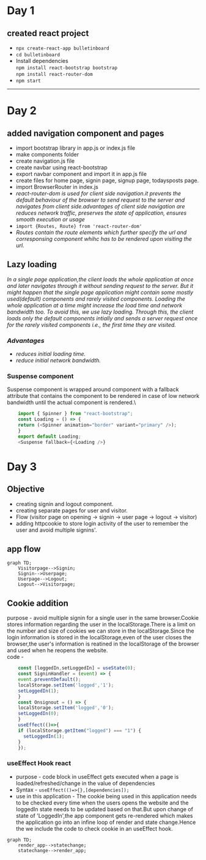 # Day 1
## created react project
* `npx create-react-app bulletinboard`
* `cd bulletinboard`
* Install dependencies\
`npm install react-bootstrap bootstrap`\
`npm install react-router-dom`
* `npm start`

***

# Day 2
## added navigation component and pages
* import bootstrap library in app.js or index.js file
* make components folder
* create navigation.js file
* create navbar using react-bootstrap
* export navbar component and import it in app.js file
* create files for home page, signin page, signup page, todaysposts page.
* import BrowserRouter in index.js 
* _react-router-dom is used for client side navigation.it prevents the default behaviour of the browser to send request to the server and navigates from client side.advantages of client side navigation are reduces network traffic, preserves the state of application, ensures smooth execution or usage_
* `import {Routes, Route} from 'react-router-dom'`
* _Routes contain the route elements which further specify the url and corresponsing component whihc has to be rendered upon visiting the url._
## Lazy loading
_In a single page application,the client loads the whole application at once and later navigates through it without sending request to the server. But it might happen that the single page application might contain some mostly used(default) components and rarely visited components. Loading the whole application at a time might increase the load time and network bandwidth too. To avoid this, we use lazy loading. Through this, the client loads only the default components intially and sends a server request once for the rarely visited components i.e., the first time they are visited._
### _Advantages_
* _reduces initial loading time._
* _reduce initial network bandwidth._
### Suspense component
Suspense component is wrapped around <Route> component with a fallback attribute that contains the component to be rendered in case of low network bandwidth until the actual component is rendered.\
```javascript
    import { Spinner } from "react-bootstrap";
    const Loading = () => {
    return (<Spinner animation="border" variant="primary" />);
    }
    export default Loading;
    <Suspense fallback={<Loading />}
```

# Day 3
## Objective
* creating signin and logout component.
* creating separate pages for user and visitor.
* Flow (visitor page on opening -> signin -> user page -> logout -> visitor)
* adding httpcookie to store login activity of the user to remember the user and avoid multiple signins'.
## app flow

```mermaid
graph TD;
    Visitorpage-->Signin;
    Signin-->Userpage;
    Userpage-->Logout;
    Logout-->Visitorpage;
```
 
## Cookie addition
   purpose - avoid multiple signin for a single user in the same browser.Cookie stores information regarding the user in the localStorage.There is a limit on the number and size of cookies we can store in the localStorage.Since the login information is stored in the localStorage,even of the user closes the browser,the user's information is reatined in the localStorage of the browser and used when he reopens the website.\
   code -
    
```javascript
    const [loggedIn,setLoggedIn] = useState(0);
    const SigninHandler = (event) => {
    event.preventDefault();
    localStorage.setItem('logged','1');
    setLoggedIn(1);
    } 
    const Onsignout = () => {
    localStorage.setItem('logged','0');
    setLoggedIn(0);
    }
    useEffect(()=>{
    if (localStorage.getItem("logged") === "1") {
      setLoggedIn(1);
    } 
    });
```
### useEffect Hook react
* purpose - code block in useEffect gets executed when a page is loaded/refreshed/change in the value of dependencies
* Syntax - `useEffect(()=>{},[dependencies]);`
* use in this application - The cookie being used in this application needs to be checked every time when the users opens the website and the loggedIn state needs to be updated based on that.But upon change of state of 'LoggedIn',the app component gets re-rendered which makes the application go into an infine loop of render and state change.Hence the we include the code to check cookie in an useEffect hook.
    
```mermaid
graph TD;
    render_app-->statechange;
    statechange-->render_app;
```
    


